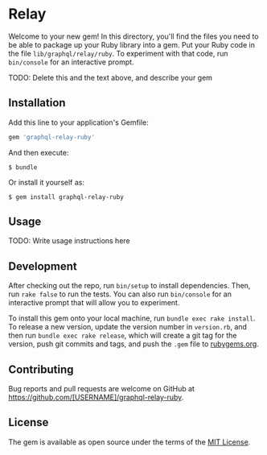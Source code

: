 # Relay

Welcome to your new gem! In this directory, you'll find the files you need to be able to package up your Ruby library into a gem. Put your Ruby code in the file `lib/graphql/relay/ruby`. To experiment with that code, run `bin/console` for an interactive prompt.

TODO: Delete this and the text above, and describe your gem

## Installation

Add this line to your application's Gemfile:

```ruby
gem 'graphql-relay-ruby'
```

And then execute:

    $ bundle

Or install it yourself as:

    $ gem install graphql-relay-ruby

## Usage

TODO: Write usage instructions here

## Development

After checking out the repo, run `bin/setup` to install dependencies. Then, run `rake false` to run the tests. You can also run `bin/console` for an interactive prompt that will allow you to experiment.

To install this gem onto your local machine, run `bundle exec rake install`. To release a new version, update the version number in `version.rb`, and then run `bundle exec rake release`, which will create a git tag for the version, push git commits and tags, and push the `.gem` file to [rubygems.org](https://rubygems.org).

## Contributing

Bug reports and pull requests are welcome on GitHub at https://github.com/[USERNAME]/graphql-relay-ruby.


## License

The gem is available as open source under the terms of the [MIT License](http://opensource.org/licenses/MIT).

